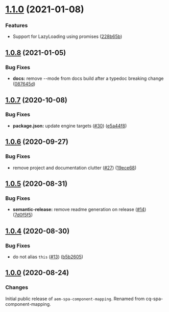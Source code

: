 # [1.1.0](https://github.com/adobe/aem-spa-component-mapping/compare/v1.0.8...v1.1.0) (2021-01-08)


### Features

* Support for LazyLoading using promises ([228b65b](https://github.com/adobe/aem-spa-component-mapping/commit/228b65b1ef770c0fb8f19975a93f8f58a08be1ca))

## [1.0.8](https://github.com/adobe/aem-spa-component-mapping/compare/v1.0.7...v1.0.8) (2021-01-05)


### Bug Fixes

* **docs:** remove --mode from docs build after a typedoc breaking change ([087645d](https://github.com/adobe/aem-spa-component-mapping/commit/087645df9d8cf8bf2eba9fc44838bf17719662b3))

## [1.0.7](https://github.com/adobe/aem-spa-component-mapping/compare/v1.0.6...v1.0.7) (2020-10-08)


### Bug Fixes

* **package.json:** update engine targets ([#30](https://github.com/adobe/aem-spa-component-mapping/issues/30)) ([e5a44f8](https://github.com/adobe/aem-spa-component-mapping/commit/e5a44f8fa2cac09aef00c2bfbdfddd7ab335d5cf))

## [1.0.6](https://github.com/adobe/aem-spa-component-mapping/compare/v1.0.5...v1.0.6) (2020-09-27)


### Bug Fixes

* remove project and documentation clutter ([#27](https://github.com/adobe/aem-spa-component-mapping/issues/27)) ([19ece68](https://github.com/adobe/aem-spa-component-mapping/commit/19ece684cfaa835c0c045018f643297b4d70e974))

## [1.0.5](https://github.com/adobe/aem-spa-component-mapping/compare/v1.0.4...v1.0.5) (2020-08-31)


### Bug Fixes

* **semantic-release:** remove readme generation on release ([#14](https://github.com/adobe/aem-spa-component-mapping/issues/14)) ([7d0f5f5](https://github.com/adobe/aem-spa-component-mapping/commit/7d0f5f56bfeda1a5d7258bb4f51248d4b04a8c7c))

## [1.0.4](https://github.com/adobe/aem-spa-component-mapping/compare/v1.0.3...v1.0.4) (2020-08-30)


### Bug Fixes

* do not alias `this` ([#13](https://github.com/adobe/aem-spa-component-mapping/issues/13)) ([b5b2605](https://github.com/adobe/aem-spa-component-mapping/commit/b5b260545b8fbba8eed5be6c4a5b955669d30913))

## [1.0.0](https://github.com/adobe/aem-spa-component-mapping/releases/tag/v1.0.0) (2020-08-24)


### Changes

Initial public release of `aem-spa-component-mapping`. Renamed from cq-spa-component-mapping.
